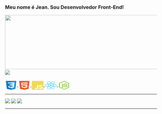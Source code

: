 ### Meu nome é Jean. Sou Desenvolvedor Front-End!
<div>
  <a href="https://github.com/Jeanll7">
  <img height="180em" width="900em" src="https://github-readme-stats.vercel.app/api?username=Jeanll7&show_icons=true&theme=dark&include_all_commits=true&count_private=true"/>
  <img height="180em" src="https://github-readme-stats.vercel.app/api/top-langs/?username=Jeanll7&layout=compact&langs_count=7&theme=dark"/>
</div>  

<div style="display: inline_block"><br>
  <img align="center" alt="Ariel-CSS" height="30" width="40" src="https://raw.githubusercontent.com/devicons/devicon/master/icons/css3/css3-original.svg">
  <img align="center" alt="Ariel-HTML" height="30" width="40" src="https://raw.githubusercontent.com/devicons/devicon/master/icons/html5/html5-original.svg">
  <img align="center" alt="Ariel-Js" height="30" width="40" src="https://raw.githubusercontent.com/devicons/devicon/master/icons/javascript/javascript-plain.svg">
  <img align="center" alt="Ariel-React" height="30" width="40" src="https://raw.githubusercontent.com/devicons/devicon/master/icons/react/react-original.svg">
  <img align="center" alt="Ariel-Less" height="30" width="40" src="https://raw.githubusercontent.com/devicons/devicon/master/icons/nodejs/nodejs-plain.svg">
</div>  
  
<hr> 
  
<div>   
  <a href="https://www.linkedin.com/in/jean-leal-31684217b" target="_blank"><img src="https://img.shields.io/badge/-LinkedIn-0077B5?style=for-the-badge&logo=linkedin&logoColor=white" target="_blank"></a>
  <a href = "mailto:jeancarloleall@gmail.com"><img src="https://img.shields.io/badge/-Gmail-D14836?style=for-the-badge&logo=gmail&logoColor=white" target="_blank"></a>
  <a href="https://www.instagram.com/jean_ll/" target="_blank"><img src="https://img.shields.io/badge/-Instagram-20232A?style=for-the-badge&logo=instagram&logoColor=white" target="_blank"></a>  
</div>

<hr>
